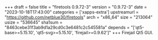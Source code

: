+++
draft = false
title = "firetools 0.9.72-3"
version = "0.9.72-3"
date = "2023-10-18T17:43:00"
categories = ['xapps-extra']
upstreamurl = "https://github.com/netblue30/firetools"
arch = "x86_64"
size = "213064"
usize = "536645"
sha1sum = "8463cebe31f3ab9d1a29cd0c3e6481c2c545581a"
depends = "['qt5-base>=5.15.10', 'qt5-svg>=5.15.10', 'firejail>=0.9.62']"
+++
Firejail Qt5 GUI.